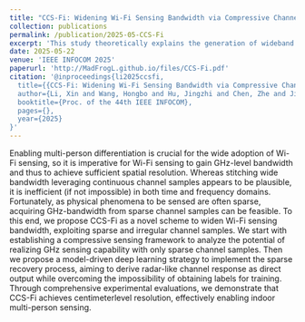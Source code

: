 ```yaml
---
title: "CCS-Fi: Widening Wi-Fi Sensing Bandwidth via Compressive Channel Sampling"
collection: publications
permalink: /publication/2025-05-CCS-Fi
excerpt: 'This study theoretically explains the generation of wideband signals using discrete channel samples.'
date: 2025-05-22
venue: 'IEEE INFOCOM 2025'
paperurl: 'http://MadFrogL.github.io/files/CCS-Fi.pdf'
citation: '@inproceedings{li2025ccsfi,
  title={{CCS-Fi: Widening Wi-Fi Sensing Bandwidth via Compressive Channel Sampling}},
  author={Li, Xin and Wang, Hongbo and Hu, Jingzhi and Chen, Zhe and Jiang, Zhiping and Luo, Jun},
  booktitle={Proc. of the 44th IEEE INFOCOM},
  pages={},
  year={2025}
}'
---
```


Enabling multi-person differentiation is crucial for the wide adoption of Wi-Fi sensing, so it is imperative for Wi-Fi sensing to gain GHz-level bandwidth and thus to achieve sufficient spatial resolution. Whereas stitching wide bandwidth leveraging continuous channel samples appears to be plausible, it is inefficient (if not impossible) in both time and frequency domains. Fortunately, as physical phenomena to be sensed are often sparse, acquiring GHz-bandwidth from sparse channel samples can be feasible. To this end, we propose CCS-Fi as a novel scheme to widen Wi-Fi sensing bandwidth, exploiting sparse and irregular channel samples. We start with establishing a compressive sensing framework to analyze the potential of realizing GHz sensing capability with only sparse channel samples. Then we propose a model-driven deep learning strategy to implement the sparse recovery process, aiming to derive radar-like channel response as direct output while overcoming the impossibility of obtaining labels for training. Through comprehensive experimental evaluations, we demonstrate that CCS-Fi achieves centimeterlevel resolution, effectively enabling indoor multi-person sensing.